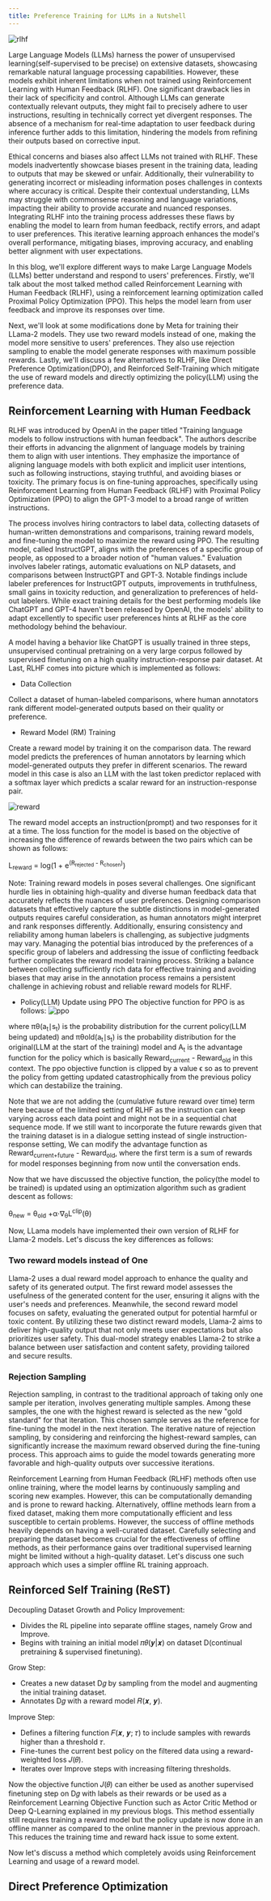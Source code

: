 ```yaml
---
title: Preference Training for LLMs in a Nutshell
---
```


![rlhf](https://github.com/spraphul/blog/blob/gh-pages/_posts/rlhf.png?raw=true)

Large Language Models (LLMs) harness the power of unsupervised learning(self-supervised to be precise) on extensive datasets, showcasing remarkable natural language processing capabilities. However, these models exhibit inherent limitations when not trained using Reinforcement Learning with Human Feedback (RLHF). One significant drawback lies in their lack of specificity and control. Although LLMs can generate contextually relevant outputs, they might fail to precisely adhere to user instructions, resulting in technically correct yet divergent responses. The absence of a mechanism for real-time adaptation to user feedback during inference further adds to this limitation, hindering the models from refining their outputs based on corrective input.

Ethical concerns and biases also affect LLMs not trained with RLHF. These models inadvertently showcase biases present in the training data, leading to outputs that may be skewed or unfair. Additionally, their vulnerability to generating incorrect or misleading information poses challenges in contexts where accuracy is critical. Despite their contextual understanding, LLMs may struggle with commonsense reasoning and language variations, impacting their ability to provide accurate and nuanced responses. Integrating RLHF into the training process addresses these flaws by enabling the model to learn from human feedback, rectify errors, and adapt to user preferences. This iterative learning approach enhances the model's overall performance, mitigating biases, improving accuracy, and enabling better alignment with user expectations. 

In this blog, we'll explore different ways to make Large Language Models (LLMs) better understand and respond to users' preferences. Firstly, we'll talk about the most talked method called Reinforcement Learning with Human Feedback (RLHF), using a reinforcement learning optimization called Proximal Policy Optimization (PPO). This helps the model learn from user feedback and improve its responses over time.

Next, we'll look at some modifications done by Meta for training their LLama-2 models. They use two reward models instead of one, making the model more sensitive to users' preferences. They also use rejection sampling to enable the model generate responses with maximum possible rewards. Lastly, we'll discuss a few alternatives to RLHF, like Direct Preference Optimization(DPO), and Reinforced Self-Training which mitigate the use of reward models and directly optimizing the policy(LLM) using the preference data.

## Reinforcement Learning with Human Feedback
RLHF was introduced by OpenAI in the paper titled "Training language models to follow instructions with human feedback". The authors describe their efforts in advancing the alignment of language models by training them to align with user intentions. They emphasize the importance of aligning language models with both explicit and implicit user intentions, such as following instructions, staying truthful, and avoiding biases or toxicity. The primary focus is on fine-tuning approaches, specifically using Reinforcement Learning from Human Feedback (RLHF) with Proximal Policy Optimization (PPO) to align the GPT-3 model to a broad range of written instructions.

The process involves hiring contractors to label data, collecting datasets of human-written demonstrations and comparisons, training reward models, and fine-tuning the model to maximize the reward using PPO. The resulting model, called InstructGPT, aligns with the preferences of a specific group of people, as opposed to a broader notion of "human values." Evaluation involves labeler ratings, automatic evaluations on NLP datasets, and comparisons between InstructGPT and GPT-3. Notable findings include labeler preferences for InstructGPT outputs, improvements in truthfulness, small gains in toxicity reduction, and generalization to preferences of held-out labelers. While exact training details for the best performing models like ChatGPT and GPT-4 haven't been released by OpenAI, the models' ability to adapt excellently to specific user preferences hints at RLHF as the core methodology behind the behaviour. 

A model having a behavior like ChatGPT is usually trained in three steps, unsupervised continual pretraining on a very large corpus followed by supervised finetuning on a high quality instruction-response pair dataset. At Last, RLHF comes into picture which is implemented as follows:

- Data Collection

Collect a dataset of human-labeled comparisons, where human annotators rank different model-generated outputs based on their quality or preference.

- Reward Model (RM) Training

Create a reward model by training it on the comparison data. The reward model predicts the preferences of human annotators by learning which model-generated outputs they prefer in different scenarios. The reward model in this case is also an LLM with the last token predictor replaced with a softmax layer which predicts a scalar reward for an instruction-response pair.

![reward](https://github.com/spraphul/blog/blob/gh-pages/_posts/reward.png?raw=true)

The reward model accepts an instruction(prompt) and two responses for it at a time. The loss function for the model is based on the objective of increasing the difference of rewards between the two pairs which can be shown as follows:

L<sub>reward</sub> = log(1 + e<sup>(R<sub>rejected</sub> - R<sub>chosen</sub>)</sup>)

Note: Training reward models in poses several challenges. One significant hurdle lies in obtaining high-quality and diverse human feedback data that accurately reflects the nuances of user preferences. Designing comparison datasets that effectively capture the subtle distinctions in model-generated outputs requires careful consideration, as human annotators might interpret and rank responses differently. Additionally, ensuring consistency and reliability among human labelers is challenging, as subjective judgments may vary. Managing the potential bias introduced by the preferences of a specific group of labelers and addressing the issue of conflicting feedback further complicates the reward model training process. Striking a balance between collecting sufficiently rich data for effective training and avoiding biases that may arise in the annotation process remains a persistent challenge in achieving robust and reliable reward models for RLHF.

- Policy(LLM) Update using PPO
The objective function for PPO is as follows:
![ppo](https://github.com/spraphul/blog/blob/gh-pages/_posts/PPO.png?raw=true)

where πθ(a<sub>t</sub>∣s<sub>t</sub>) is the probability distribution for the current policy(LLM being updated) and πθold(a<sub>t</sub>∣s<sub>t</sub>) is the probability distribution for the original(LLM at the start of the training) model and A<sub>t</sub> is the advantage function for the policy which is basically Reward<sub>current</sub> - Reward<sub>old</sub> in this context. The ppo objective function is clipped by a value ϵ so as to prevent the policy from getting updated catastrophically from the previous policy which can destabilize the training. 

Note that we are not adding the (cumulative future reward over time) term here because of the limited setting of RLHF as the instruction can keep varying across each data point and might not be in a sequential chat sequence mode. If we still want to incorporate the future rewards given that the training dataset is in a dialogue setting instead of single instruction-response setting, We can modify the advantage function as Reward<sub>current+future</sub> - Reward<sub>old</sub>, where the first term is a sum of rewards for model responses beginning from now until the conversation ends. 

Now that we have discussed the objective function, the policy(the model to be trained) is updated using an optimization algorithm such as gradient descent as follows:

θ<sub>new</sub> = θ<sub>old</sub> +α⋅∇<sub>θ</sub>L<sup>clip</sup>(θ)

Now, LLama models have implemented their own version of RLHF for Llama-2 models. Let's discuss the key differences as follows:

### Two reward models instead of One
Llama-2 uses a dual reward model approach to enhance the quality and safety of its generated output. The first reward model assesses the usefulness of the generated content for the user, ensuring it aligns with the user's needs and preferences. Meanwhile, the second reward model focuses on safety, evaluating the generated output for potential harmful or toxic content. By utilizing these two distinct reward models, Llama-2 aims to deliver high-quality output that not only meets user expectations but also prioritizes user safety. This dual-model strategy enables Llama-2 to strike a balance between user satisfaction and content safety, providing tailored and secure results.

### Rejection Sampling
Rejection sampling, in contrast to the traditional approach of taking only one sample per iteration, involves generating multiple samples. Among these samples, the one with the highest reward is selected as the new "gold standard" for that iteration. This chosen sample serves as the reference for fine-tuning the model in the next iteration. The iterative nature of rejection sampling, by considering and reinforcing the highest-reward samples, can significantly increase the maximum reward observed during the fine-tuning process. This approach aims to guide the model towards generating more favorable and high-quality outputs over successive iterations.

Reinforcement Learning from Human Feedback (RLHF) methods often use online training, where the model learns by continuously sampling and scoring new examples. However, this can be computationally demanding and is prone to reward hacking. Alternatively, offline methods learn from a fixed dataset, making them more computationally efficient and less susceptible to certain problems. However, the success of offline methods heavily depends on having a well-curated dataset. Carefully selecting and preparing the dataset becomes crucial for the effectiveness of offline methods, as their performance gains over traditional supervised learning might be limited without a high-quality dataset. Let's discuss one such approach which uses a simpler offline RL training approach.

## Reinforced Self Training (ReST)
Decoupling Dataset Growth and Policy Improvement:

- Divides the RL pipeline into separate offline stages, namely Grow and Improve.
- Begins with training an initial model 𝜋𝜃(𝒚|𝒙) on dataset D(continual pretraining & supervised finetuning).
  
Grow Step:

- Creates a new dataset D𝑔 by sampling from the model and augmenting the initial training dataset.
- Annotates D𝑔 with a reward model 𝑅(𝒙, 𝒚).
  
Improve Step:

- Defines a filtering function 𝐹(𝒙, 𝒚; 𝜏) to include samples with rewards higher than a threshold 𝜏.
- Fine-tunes the current best policy on the filtered data using a reward-weighted loss 𝐽(𝜃).
- Iterates over Improve steps with increasing filtering thresholds.

Now the objective function 𝐽(𝜃) can either be used as another supervised finetuning step on D𝑔 with labels as their rewards or be used as a Reinforcement Learning Objective Function such as Actor Critic Method or Deep Q-Learning explained in my previous blogs. This method essentially still requires training a reward model but the policy update is now done in an offline manner as compared to the online manner in the previous approach. This reduces the training time and reward hack issue to some extent. 

Now let's discuss a method which completely avoids using Reinforcement Learning and usage of a reward model.

## Direct Preference Optimization





